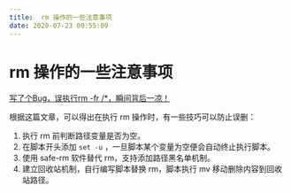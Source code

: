 ```yaml
---
title:  rm 操作的一些注意事项
date: 2020-07-23 09:55:09
---
```

# rm 操作的一些注意事项

[写了个Bug，误执行rm -fr /\*，瞬间背后一凉！](https://mp.weixin.qq.com/s/cuGszeKUxoYlpf3qt2vuWg)

根据这篇文章，可以得出在执行 rm 操作时，有一些技巧可以防止误删：

1. 执行 rm 前判断路径变量是否为空。
2. 在脚本开头添加 `set -u` ，一旦脚本某个变量为空便会自动终止执行脚本。
3. 使用 safe-rm 软件替代 rm，支持添加路径黑名单机制。
4. 建立回收站机制，自行编写脚本替换 rm，脚本执行 mv 移动删除内容到回收站路径。


